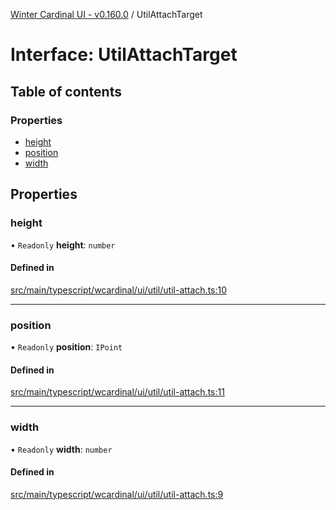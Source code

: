 [Winter Cardinal UI - v0.160.0](../index.md) / UtilAttachTarget

# Interface: UtilAttachTarget

## Table of contents

### Properties

- [height](UtilAttachTarget.md#height)
- [position](UtilAttachTarget.md#position)
- [width](UtilAttachTarget.md#width)

## Properties

### height

• `Readonly` **height**: `number`

#### Defined in

[src/main/typescript/wcardinal/ui/util/util-attach.ts:10](https://github.com/winter-cardinal/winter-cardinal-ui/blob/v0.160.0/src/main/typescript/wcardinal/ui/util/util-attach.ts#L10)

___

### position

• `Readonly` **position**: `IPoint`

#### Defined in

[src/main/typescript/wcardinal/ui/util/util-attach.ts:11](https://github.com/winter-cardinal/winter-cardinal-ui/blob/v0.160.0/src/main/typescript/wcardinal/ui/util/util-attach.ts#L11)

___

### width

• `Readonly` **width**: `number`

#### Defined in

[src/main/typescript/wcardinal/ui/util/util-attach.ts:9](https://github.com/winter-cardinal/winter-cardinal-ui/blob/v0.160.0/src/main/typescript/wcardinal/ui/util/util-attach.ts#L9)
